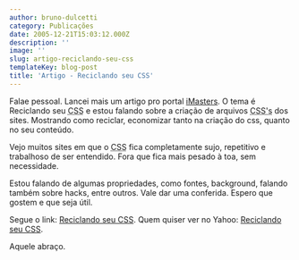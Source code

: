 ```yaml
---
author: bruno-dulcetti
category: Publicações
date: 2005-12-21T15:03:12.000Z
description: ''
image: ''
slug: artigo-reciclando-seu-css
templateKey: blog-post
title: 'Artigo - Reciclando seu CSS'
---
```


Falae pessoal. Lancei mais um artigo pro portal [iMasters](http://www.imasters.com.br). O tema é Reciclando seu <acronym title="Cascading Style Sheets">CSS</acronym> e estou falando sobre a criação de arquivos <acronym title="Cascading Style Sheets">CSS's</acronym> dos sites. Mostrando como reciclar, economizar tanto na criação do css, quanto no seu conteúdo.

Vejo muitos sites em que o <acronym title="Cascading Style Sheets">CSS</acronym> fica completamente sujo, repetitivo e trabalhoso de ser entendido. Fora que fica mais pesado à toa, sem necessidade.

Estou falando de algumas propriedades, como fontes, background, falando também sobre hacks, entre outros. Vale dar uma conferida. Espero que gostem e que seja útil.

Segue o link: [Reciclando seu CSS](http://www.imasters.com.br/artigo.php?cn=3780&cc=280 'Ver artigo no iMasters '). Quem quiser ver no Yahoo: [Reciclando seu CSS](http://br.technology.yahoo.com/051221/55/10f8j.html 'Ver artigo no Yahoo ').

Aquele abraço.
